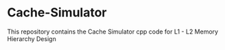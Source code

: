 # Cache-Simulator
This repository contains the Cache Simulator cpp code for L1 - L2 Memory Hierarchy Design
